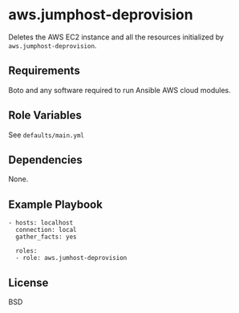 aws.jumphost-deprovision
=========

Deletes the AWS EC2 instance and all the resources initialized by `aws.jumphost-deprovision`.

Requirements
------------

Boto and any software required to run Ansible AWS cloud modules.

Role Variables
--------------

See `defaults/main.yml`

Dependencies
------------

None.

Example Playbook
----------------


    - hosts: localhost
      connection: local
      gather_facts: yes

      roles:
      - role: aws.jumhost-deprovision

License
-------

BSD

